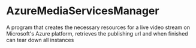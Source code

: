 # AzureMediaServicesManager
A program that creates the necessary resources for a live video stream on Microsoft's Azure platform, retrieves the publishing url and when finished can tear down all instances
